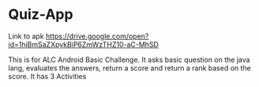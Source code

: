 # Quiz-App

Link to apk https://drive.google.com/open?id=1hjBmSaZXpykBiP6ZmWzTHZ10-aC-MhSD

This is for ALC Android Basic Challenge. It asks basic question on the java lang, evaluates the answers, return a score and return a rank based on the score. It has 3 Activities
